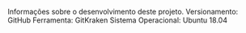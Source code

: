 Informações sobre o desenvolvimento deste projeto.
Versionamento: GitHub
Ferramenta: GitKraken
Sistema Operacional: Ubuntu 18.04